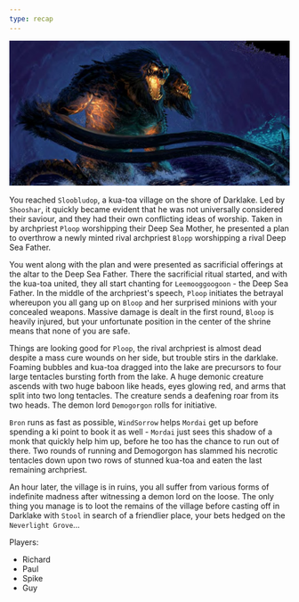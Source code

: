 ```yaml
---
type: recap
---
```


![](07-demogorgon.png)

You reached `Sloobludop`, a kua-toa village on the shore of Darklake. Led by `Shooshar`, it quickly became evident that he was not universally considered their saviour, and they had their own conflicting ideas of worship. Taken in by archpriest `Ploop` worshipping their Deep Sea Mother, he presented a plan to overthrow a newly minted rival archpriest `Blopp` worshipping a rival Deep Sea Father.

 You went along with the plan and were presented as sacrificial offerings at the altar to the Deep Sea Father. There the sacrificial ritual started, and with the kua-toa united, they all start chanting for `Leemooggoogoon` - the Deep Sea Father. In the middle of the archpriest's speech, `Ploop` initiates the betrayal whereupon you all gang up on `Bloop` and her surprised minions with your concealed weapons. Massive damage is dealt in the first round, `Bloop` is heavily injured, but your unfortunate position in the center of the shrine means that none of you are safe.

Things are looking good for `Ploop`, the rival archpriest is almost dead despite a mass cure wounds on her side, but trouble stirs in the darklake. Foaming bubbles and kua-toa dragged into the lake are precursors to four large tentacles bursting forth from the lake. A huge demonic creature ascends with two huge baboon like heads, eyes glowing red, and arms that split into two long tentacles. The creature sends a deafening roar from its two heads. The demon lord `Demogorgon` rolls for initiative.

`Bron` runs as fast as possible, `WindSorrow` helps `Mordai` get up before spending a ki point to book it as well - `Mordai` just sees this shadow of a monk that quickly help him up, before he too has the chance to run out of there. Two rounds of running and Demogorgon has slammed his necrotic tentacles down upon two rows of stunned kua-toa and eaten the last remaining archpriest.

An hour later, the village is in ruins, you all suffer from various forms of indefinite madness after witnessing a demon lord on the loose. The only thing you manage is to loot the remains of the village before casting off in Darklake with `Stool` in search of a friendlier place, your bets hedged on the `Neverlight Grove`…

Players:
- Richard
- Paul
- Spike
- Guy
